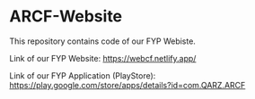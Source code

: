 # ARCF-Website
This repository contains code of our FYP Webiste.

Link of our FYP Website: https://webcf.netlify.app/

Link of our FYP Application (PlayStore): https://play.google.com/store/apps/details?id=com.QARZ.ARCF
